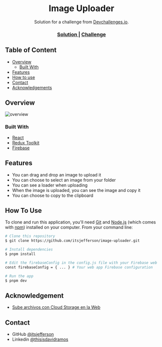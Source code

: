 <h1 align="center">Image Uploader</h1>

<div align="center">
   Solution for a challenge from  <a href="http://devchallenges.io" target="_blank">Devchallenges.io</a>.
</div>

<div align="center">
  <h3>
    <a href="https://github.com/itsjefferson/image-uploader">
      Solution
    </a>
    <span> | </span>
    <a href="https://devchallenges.io/challenges/O2iGT9yBd6xZBrOcVirx">
      Challenge
    </a>
  </h3>
</div>

<!-- TABLE OF CONTENTS -->

## Table of Content

- [Overview](#overview)
  - [Built With](#built-with)
- [Features](#features)
- [How to use](#how-to-use)
- [Contact](#contact)
- [Acknowledgements](#acknowledgements)

<!-- OVERVIEW -->

## Overview

![overview](https://github.com/itsjefferson/image-uploader/assets/72705177/fdefe8a6-1788-42ad-ab96-76231ea07371)

### Built With

<!-- This section should list any major frameworks that you built your project using. Here are a few examples.-->

- [React](https://reactjs.org/)
- [Redux Toolkit](https://redux-toolkit.js.org/)
- [Firebase](https://firebase.google.com/?hl=es)

## Features

- You can drag and drop an image to upload it
- You can choose to select an image from your folder
- You can see a loader when uploading
- When the image is uploaded, you can see the image and copy it
- You can choose to copy to the clipboard

## How To Use

<!-- Example: -->

To clone and run this application, you'll need [Git](https://git-scm.com) and [Node.js](https://nodejs.org/en/download/) (which comes with [npm](http://npmjs.com)) installed on your computer. From your command line:

```bash
# Clone this repository
$ git clone https://github.com/itsjefferson/image-uploader.git

# Install dependencies
$ pnpm install

# Edit the firebaseConfig in the config.js file with your Firebase web configuration
const firebaseConfig = { ... } # Your web app Firebase configuration

# Run the app
$ pnpm dev

```

## Acknowledgement

<!-- This section should list any articles or add-ons/plugins that helps you to complete the project. This is optional but it will help you in the future. For example -->

- [Sube archivos con Cloud Storage en la Web](https://firebase.google.com/docs/storage/web/upload-files?hl=es-419)

## Contact

- GitHub [@itsjefferson](https://github.com/itsjefferson/)
- Linkedin [@thisisdavidramos](https://www.linkedin.com/in/thisisdavidramos/)
